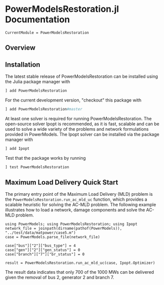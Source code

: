 # PowerModelsRestoration.jl Documentation

```@meta
CurrentModule = PowerModelsRestoration
```

## Overview


## Installation

The latest stable release of PowerModelsRestoration can be installed using the Julia package manager with

```julia
] add PowerModelsRestoration
```

For the current development version, "checkout" this package with

```julia
] add PowerModelsRestoration#master
```

At least one solver is required for running PowerModelsRestoration.  The open-source solver Ipopt is recommended, as it is fast, scalable and can be used to solve a wide variety of the problems and network formulations provided in PowerModels.  The Ipopt solver can be installed via the package manager with

```julia
] add Ipopt
```

Test that the package works by running

```julia
] test PowerModelsRestoration
```

## Maximum Load Delivery Quick Start

The primary entry point of the Maximum Load Delivery (MLD) problem is the `PowerModelsRestoration.run_ac_mld_uc` function, which provides a scalable heuristic for solving the AC-MLD problem.
The following example illustrates how to load a network, damage components and solve the AC-MLD problem.
```
using PowerModels; using PowerModelsRestoration; using Ipopt
network_file = joinpath(dirname(pathof(PowerModels)), "../test/data/matpower/case5.m")
case = PowerModels.parse_file(network_file)

case["bus"]["2"]["bus_type"] = 4
case["gen"]["2"]["gen_status"] = 0
case["branch"]["7"]["br_status"] = 0

result = PowerModelsRestoration.run_ac_mld_uc(case, Ipopt.Optimizer)
```
The result data indicates that only 700 of the 1000 MWs can be delivered given the removal of bus 2, generator 2 and branch 7.
